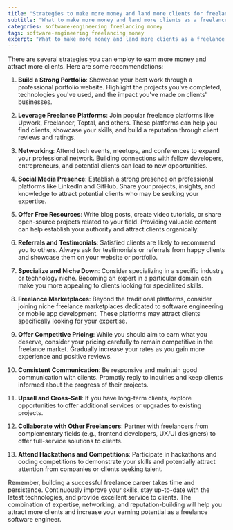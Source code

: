 ```yaml
---
title: "Strategies to make more money and land more clients for freelance software engineers."
subtitle: "What to make more money and land more clients as a freelance software engineer?"
categories: software-engineering freelancing money
tags: software-engineering freelancing money
excerpt: "What to make more money and land more clients as a freelance software engineer? Here are some recommendations:"
---
```


There are several strategies you can employ to earn more money and attract more clients.
Here are some recommendations:

1. **Build a Strong Portfolio**: Showcase your best work through a professional portfolio website.
  Highlight the projects you've completed, technologies you've used, and the impact you've made on clients' businesses.

2. **Leverage Freelance Platforms**: Join popular freelance platforms like Upwork, Freelancer, Toptal, and others.
  These platforms can help you find clients, showcase your skills, and build a reputation through client reviews and ratings.

3. **Networking**: Attend tech events, meetups, and conferences to expand your professional network.
  Building connections with fellow developers, entrepreneurs, and potential clients can lead to new opportunities.

4. **Social Media Presence**: Establish a strong presence on professional platforms like LinkedIn and GitHub.
  Share your projects, insights, and knowledge to attract potential clients who may be seeking your expertise.

5. **Offer Free Resources**: Write blog posts, create video tutorials, or share open-source projects related to your field.
  Providing valuable content can help establish your authority and attract clients organically.

6. **Referrals and Testimonials**: Satisfied clients are likely to recommend you to others.
  Always ask for testimonials or referrals from happy clients and showcase them on your website or portfolio.

7. **Specialize and Niche Down**: Consider specializing in a specific industry or technology niche.
  Becoming an expert in a particular domain can make you more appealing to clients looking for specialized skills.

8. **Freelance Marketplaces**: Beyond the traditional platforms, consider joining niche freelance marketplaces dedicated to software engineering or mobile app development.
  These platforms may attract clients specifically looking for your expertise.

9. **Offer Competitive Pricing**: While you should aim to earn what you deserve, consider your pricing carefully to remain competitive in the freelance market.
  Gradually increase your rates as you gain more experience and positive reviews.

10. **Consistent Communication**: Be responsive and maintain good communication with clients.
  Promptly reply to inquiries and keep clients informed about the progress of their projects.

11. **Upsell and Cross-Sell**: If you have long-term clients, explore opportunities to offer additional services or upgrades to existing projects.

12. **Collaborate with Other Freelancers**: Partner with freelancers from complementary fields (e.g., frontend developers, UX/UI designers) to offer full-service solutions to clients.

13. **Attend Hackathons and Competitions**: Participate in hackathons and coding competitions to demonstrate your skills and potentially attract attention from companies or clients seeking talent.

Remember, building a successful freelance career takes time and persistence.
Continuously improve your skills, stay up-to-date with the latest technologies, and provide excellent service to clients.
The combination of expertise, networking, and reputation-building will help you attract more clients and increase your earning potential as a freelance software engineer.
